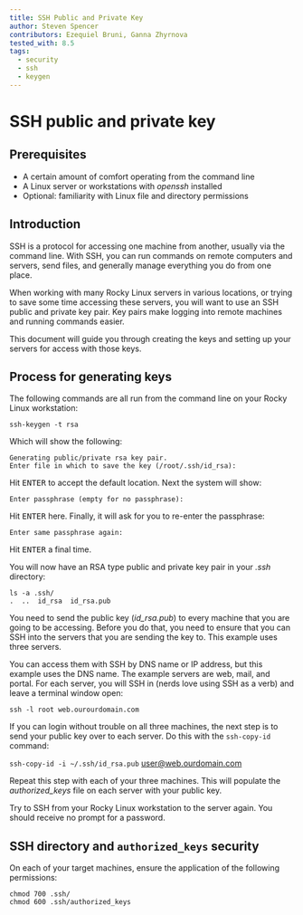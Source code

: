```yaml
---
title: SSH Public and Private Key
author: Steven Spencer
contributors: Ezequiel Bruni, Ganna Zhyrnova
tested_with: 8.5
tags:
  - security
  - ssh
  - keygen
---
```


# SSH public and private key

## Prerequisites

* A certain amount of comfort operating from the command line
* A Linux server or workstations with *openssh* installed
* Optional: familiarity with Linux file and directory permissions

## Introduction

SSH is a protocol for accessing one machine from another, usually via the command line. With SSH, you can run commands on remote computers and servers, send files, and generally manage everything you do from one place.

When working with many Rocky Linux servers in various locations, or trying to save some time accessing these servers, you will want to use an SSH public and private key pair. Key pairs make logging into remote machines and running commands easier.

This document will guide you through creating the keys and setting up your servers for access with those keys.

## Process for generating keys

The following commands are all run from the command line on your Rocky Linux workstation:

```
ssh-keygen -t rsa
```

Which will show the following:

```
Generating public/private rsa key pair.
Enter file in which to save the key (/root/.ssh/id_rsa):
```

Hit <kbd>ENTER</kbd> to accept the default location. Next the system will show:

`Enter passphrase (empty for no passphrase):`

Hit <kbd>ENTER</kbd> here. Finally, it will ask for you to re-enter the passphrase:

`Enter same passphrase again:`

Hit <kbd>ENTER</kbd> a final time.

You will now have an RSA type public and private key pair in your *.ssh* directory:

```
ls -a .ssh/
.  ..  id_rsa  id_rsa.pub
```

You need to send the public key (*id_rsa.pub*) to every machine that you are going to be accessing. Before you do that, you need to ensure that you can SSH into the servers that you are sending the key to. This example uses three servers.

You can access them with SSH by DNS name or IP address, but this example uses the DNS name. The example servers are web, mail, and portal. For each server, you will SSH in (nerds love using SSH as a verb) and leave a terminal window open:

`ssh -l root web.ourourdomain.com`

If you can login without trouble on all three machines, the next step is to send your public key over to each server. Do this with the `ssh-copy-id` command:

`ssh-copy-id -i ~/.ssh/id_rsa.pub` user@web.ourdomain.com

Repeat this step with each of your three machines. This will populate the *authorized_keys* file on each server with your public key. 

Try to SSH from your Rocky Linux workstation to the server again. You should receive no prompt for a password.

## SSH directory and `authorized_keys` security

On each of your target machines, ensure the application of the following permissions:

```
chmod 700 .ssh/
chmod 600 .ssh/authorized_keys
```
